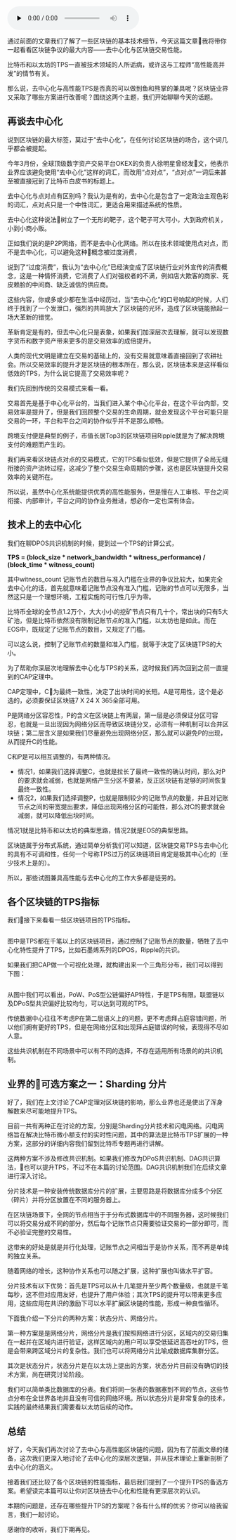 <audio id="audio" title="第17讲 |  去中心化与区块链交易性能" controls="" preload="none"><source id="mp3" src="https://static001.geekbang.org/resource/audio/f2/59/f2a85c7041ccca3de2542ac4c33ed359.mp3"></audio>

通过前面的文章我们了解了一些区块链的基本技术细节，今天这篇文章我将带你一起看看区块链争议的最大内容——去中心化与区块链交易性能。

比特币和以太坊的TPS一直被技术领域的人所诟病，或许这与工程师“高性能高并发”的情节有关。

那么说，去中心化与高性能TPS是否真的可以做到鱼和熊掌的兼具呢？区块链业界又采取了哪些方案进行改善呢？围绕这两个主题，我们开始聊聊今天的话题。

## 再谈去中心化

说到区块链的最大标签，莫过于“去中心化”，在任何讨论区块链的场合，这个词几乎都会被提起。

今年3月份，全球顶级数字资产交易平台OKEX的负责人徐明星曾经发文，他表示业界应该避免使用“去中心化”这样的词汇，而改用“点对点”，“点对点”一词后来甚至被直接冠到了比特币白皮书的标题上。

去中心化与点对点有区别吗？我认为是有的，去中心化是包含了一定政治主观色彩的词汇，点对点只是一个中性词汇，更适合用来描述系统的性质。

去中心化这种说法树立了一个无形的靶子，这个靶子可大可小，大到政府机关，小到小商小贩。

正如我们说的是P2P网络，而不是去中心化网络。所以在技术领域使用点对点，而不是去中心化，可以避免这种概念被过度消费，

说到了“过度消费”，我认为“去中心化”已经演变成了区块链行业对外宣传的消费概念，这是一种情怀消费，它消费了人们对强权者的不满，例如店大欺客的商家、死皮赖脸的中间商、缺乏诚信的供应商。

这些内容，你或多或少都在生活中经历过，当“去中心化”的口号响起的时候，人们终于找到了一个发泄口，强烈的共鸣放大了区块链的光环，造成了区块链能掀起一场大革新的错觉。

革新肯定是有的，但去中心化只是表象，如果我们加深层次去理解，就可以发现数字货币和数字资产带来更多的是交易效率的成倍提升。

人类的现代文明是建立在交易的基础上的，没有交易就意味着直接回到了农耕社会。所以交易效率的提升才是区块链的根本所在，那么说，区块链本来是这样看似低效的TPS，为什么说它提高了交易效率呢？

我们先回到传统的交易模式来看一看。

交易首先是基于中心化平台的，当我们进入某个中心化平台，在这个平台内部，交易效率是提升了，但是我们回顾整个交易的生命周期，就会发现这个平台可能只是交易的一环，平台和平台之间的协作似乎并不是那么顺畅。

跨境支付便是典型的例子，市值长居Top3的区块链项目Ripple就是为了解决跨境支付的难题而产生的。

我们再来看区块链点对点的交易模式，它的TPS看似低效，但是它提供了全局无缝衔接的资产流转过程，这减少了整个交易生命周期的步骤，这也是区块链提升交易效率的关键所在。

所以说，虽然中心化系统能提供优秀的高性能服务，但是慢在人工审核、平台之间衔接、内部审计，平台之间的协作业务推进，想必你一定也深有体会。

## 技术上的去中心化

我们在聊DPOS共识机制的时候，提到过一个TPS的计算公式，

<strong>TPS =  (block_size * network_bandwidth * witness_performance)  /<br />
(block_time * witness_count)</strong>

其中witness_count 记账节点的数目与准入门槛在业界的争议比较大，如果完全去中心化的话，首先就意味着记账节点没有准入门槛，记账的节点可以无限多，当然这只是一个理想环境，工程实施的可行性几乎为零。

比特币全球的全节点1.2万个，大大小小的挖矿节点只有几十个，常出块的只有5大矿池，但是比特币依然没有限制记账节点的准入门槛，以太坊也是如此。而在EOS中，既规定了记账节点的数目，又规定了门槛。

可以这么说，控制了记账节点的数量和准入门槛，就等于决定了区块链TPS的大小。

为了帮助你深层次地理解去中心化与TPS的关系，这时候我们再次回到之前一直提到的CAP定理中。

CAP定理中，C为最终一致性，决定了出块时间的长短。A是可用性，这个是必选的，必须要保证区块链7 X 24 X 365全部可用。

P是网络分区容忍性，P的含义在区块链上有两层，第一层是必须保证分区可容忍，也就是一旦出现因为网络分区而导致区块链分叉，必须有一种机制可以合并区块链；第二层含义是如果我们尽量避免出现网络分区，那么就可以避免P的出现，从而提升C的性能。

C和P是可以相互调整的，有两种情况。

- 情况1，如果我们选择调整C，也就是拉长了最终一致性的确认时间，那么对P的要求就会减弱，也就是网络产生分区不要紧，反正区块链有足够的时间恢复最终一致性。
- 情况2，如果我们选择调整P，也就是限制较少的记账节点的数量，并且对记账节点之间的带宽提出要求，降低出现网络分区的可能性，那么对C的要求就会减弱，就可以降低出块时间。

情况1就是比特币和以太坊的典型思路，情况2就是EOS的典型思路。

区块链属于分布式系统，通过简单分析我们可以知道，区块链交易TPS与去中心化的具有不可调和性，任何一个号称TPS过万的区块链项目肯定是极其中心化的（至少技术上是的）。

所以，那些试图兼具高性能与去中心化的工作大多都是徒劳的。

## 各个区块链的TPS指标

我们接下来看看一些区块链项目的TPS指标。

<img src="https://static001.geekbang.org/resource/image/d8/a6/d8e96d2e77a564dcbb10a309baac2aa6.png" alt="" />

图中是TPS都在千笔以上的区块链项目，通过控制了记账节点的数量，牺牲了去中心化特性提升了TPS，比如石墨烯系列的DPOS，Ripple的共识。

如果我们把CAP做一个可视化处理，就构建出来一个三角形分布，我们可以得到下图：

<img src="https://static001.geekbang.org/resource/image/d6/db/d65dca930a46701096e64afdce89ebdb.png" alt="" />

从图中我们可以看出，PoW、PoS型公链偏好AP特性，于是TPS有限。联盟链以及DPoS型共识偏好比较均匀，可以达到可观的TPS。

传统数据中心往往不考虑P在第二层语义上的问题，更不考虑拜占庭容错问题，所以他们拥有更好的TPS，但是在网络分区和出现拜占庭错误的时候，表现得不尽如人意。

这些共识机制在不同场景中可以有不同的选择，不存在适用所有场景的的共识机制。

## 业界的可选方案之一：Sharding 分片

好了，我们在上文讨论了CAP定理对区块链的影响，那么业界也还是使出了浑身解数来尽可能地提升TPS。

目前一共有两种正在讨论的方案，分别是Sharding分片技术和闪电网络。闪电网络旨在解决比特币微小额支付的实时性问题，其中的算法是比特币TPS扩展的一种方案，这部分的详细内容我们留到比特币专题再进行讲解。

这两种方案不涉及修改共识机制。如果我们修改为DPoS共识机制、DAG共识算法，也可以提升TPS，不过不在本篇的讨论范围。DAG共识机制我们在后续文章进行深入讨论。

分片技术是一种安装传统数据库分片的扩展，主要思路是将数据库分成多个分区（碎片）并将分区放置在不同的服务器上。

在区块链场景下，全网的节点相当于于分布式数据库中的不同服务器，这时候我们可以将交易分成不同的部分，然后每个记账节点只需要验证交易的一部分即可，而不必验证完整的交易性。

这带来的好处是就是并行化处理，记账节点之间相当于是协作关系，而不再是单纯的独立关系。

随着网络的增长，这种协作关系也可以随之扩展，这种扩展也叫做水平扩容。

分片技术有以下优势：首先是TPS可以从十几笔提升至少两个数量级，也就是千笔每秒，这不但对应用友好，也提升了用户体验；其次TPS的提升可以带来更多应用，这些应用在共识的激励下可以水平扩展区块链的性能，形成一种良性循环。

下面我介绍一下分片的两种方案：状态分片、网络分片。

第一种方案是是网络分片，网络分片是我们按照网络进行分区，区域内的交易归集在一起并在区域内进行验证，这样区域内的用户可以享受低延迟高吞吐的TPS，但是会带来跨区域分片的复杂性。我们也可以将网络分片比喻成数据库集群分区。

其次是状态分片，状态分片是在以太坊上提出的方案，状态分片目前没有确切的技术方案，尚在研究讨论阶段。

我们可以简单类比数据库的分表。我们将同一张表的数据塞到不同的节点，这些节点分布在全世界各地并且没有可信的网络环境。所以状态分片是非常复杂的技术，实践的最终结果我们需要看以太坊后续的动作。

## 总结

好了，今天我们再次讨论了去中心与高性能区块链的问题，因为有了前面文章的储备，这次我们更深入地讨论了去中心化的深层次逻辑，并从技术理论上重新剖析了去中心化的涵义。

接着我们还比较了各个区块链的性能指标，最后我们提到了一个提升TPS的备选方案。希望读完本篇可以让你对区块链去中心化和性能有更深层次的认识。

本期的问题是，还存在哪些提升TPS的方案呢？各有什么样的优劣？你可以给我留言，我们一起讨论。

感谢你的收听，我们下期再见。



